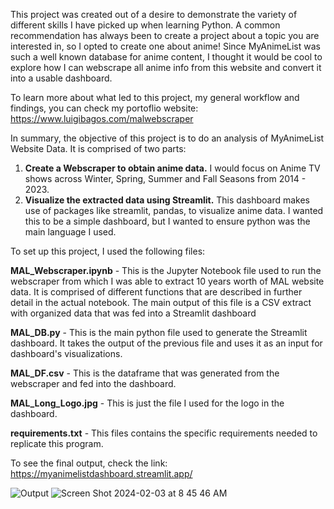 This project was created out of a desire to demonstrate the variety of different skills I have picked up when learning Python. A common recommendation has always been to create a project about a topic you are interested in, so I opted to create one about anime! Since MyAnimeList was such a well known database for anime content, I thought it would be cool to explore how I can webscrape all anime info from this website and convert it into a usable dashboard. 

To learn more about what led to this project, my general workflow and findings,  you can check my portoflio website: https://www.luigibagos.com/malwebscraper

In summary, the objective of this project is to do an analysis of MyAnimeList Website Data. It is comprised of two parts:
1. **Create a Webscraper to obtain anime data.** I would focus on Anime TV shows across Winter, Spring, Summer and Fall Seasons from 2014 - 2023. 
2. **Visualize the extracted data using Streamlit.** This dashboard makes use of packages like streamlit, pandas, to visualize anime data. I wanted this to be a simple dashboard, but I wanted to ensure python was the main language I used.

To set up this project, I used the following files: 

**MAL_Webscraper.ipynb** - This is the Jupyter Notebook file used to run the webscraper from which I was able to extract 10 years worth of MAL website data. It is comprised of different functions that are described in further detail in the actual notebook. The main output of this file is a CSV extract with organized data that was fed into a Streamlit dashboard

**MAL_DB.py** - This is the main python file used to generate the Streamlit dashboard. It takes the output of the previous file and uses it as an input for dashboard's visualizations. 

**MAL_DF.csv** - This is the dataframe that was generated from the webscraper and fed into the dashboard. 

**MAL_Long_Logo.jpg** - This is just the file I used for the logo in the dashboard. 

**requirements.txt** - This files contains the specific requirements needed to replicate this program. 

To see the final output, check the link: https://myanimelistdashboard.streamlit.app/

![Output](https://github.com/luigibagos94/MALWebscraper/assets/133476028/9b12043d-5ebf-4ec0-8eca-8ee772e3cf5e)
![Screen Shot 2024-02-03 at 8 45 46 AM](https://github.com/luigibagos94/MALWebscraper/assets/133476028/71d93fb8-29e3-43ae-83fe-2629517eec99)

